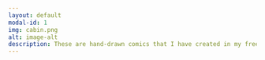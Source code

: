 ```yaml
---
layout: default
modal-id: 1
img: cabin.png
alt: image-alt
description: These are hand-drawn comics that I have created in my free time. I had the idea to put them into a website for preservation and to make them easy to share. The underlying code is simple HTML showing one page per image with buttons linking to other parts. To view, click <a href="/comics">here</a>
---
```


